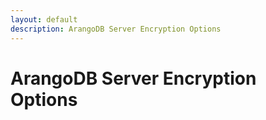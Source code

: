 ```yaml
---
layout: default
description: ArangoDB Server Encryption Options
---
```

# ArangoDB Server Encryption Options

